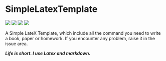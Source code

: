 # SimpleLatexTemplate

[![](https://img.shields.io/github/issues/LooperXX/SimpleLatexTemplate.svg)](https://github.com/LooperXX/SimpleLatexTemplate/stargazers)
[![](https://img.shields.io/github/forks/LooperXX/SimpleLatexTemplate.svg)](https://github.com/LooperXX/SimpleLatexTemplate/network) 
[![](https://img.shields.io/github/stars/LooperXX/SimpleLatexTemplate.svg)](https://github.com/LooperXX/SimpleLatexTemplate/issues) 
[![](https://img.shields.io/github/license/LooperXX/SimpleLatexTemplate.svg?logo=https%3A%2F%2Fgithub.com%2FLooperXX%2FSimpleLatexTemplate%2Fblob%2Fmaster%2FLICENSE)](https://github.com/LooperXX/SimpleLatexTemplate/blob/master/LICENSE) 

A Simple LateX Template, which include all the command you need to write a book, paper or homework.
If you encounter any problem, raise it in the issue area.

***Life is short. I use Latex and markdown.*** 

